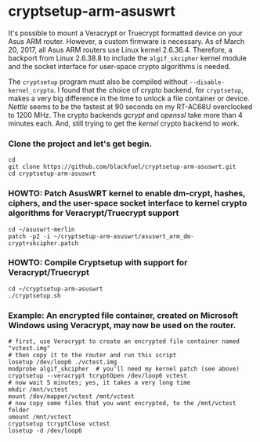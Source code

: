 # cryptsetup-arm-asuswrt

It's possible to mount a Veracrypt or Truecrypt formatted device on your Asus ARM router.  However, a custom firmware is necessary.  As of March 20, 2017, all Asus ARM routers use Linux kernel 2.6.36.4. Therefore, a backport from Linux 2.6.38.8 to include the `algif_skcipher` kernel module and the socket interface for user-space crypto algorithms is needed.  

The `cryptsetup` program must also be compiled without `--disable-kernel_crypto`.  I found that the choice of crypto backend, for `cryptsetup`, makes a very big difference in the time to unlock a file container or device.  *Nettle* seems to be the fastest at 90 seconds on my RT-AC68U overclocked to 1200 MHz.  The crypto backends *gcrypt* and *openssl* take more than 4 minutes each.  And, still trying to get the *kernel* crypto backend to work.

### Clone the project and let's get begin.
```
cd
git clone https://github.com/blackfuel/cryptsetup-arm-asuswrt.git
cd cryptsetup-arm-asuswrt
```

### HOWTO: Patch AsusWRT kernel to enable dm-crypt, hashes, ciphers, and the user-space socket interface to kernel crypto algorithms for Veracrypt/Truecrypt support
```
cd ~/asuswrt-merlin
patch -p2 -i ~/cryptsetup-arm-asuswrt/asuswrt_arm_dm-crypt+skcipher.patch
```

### HOWTO: Compile Cryptsetup with support for Veracrypt/Truecrypt
```
cd ~/cryptsetup-arm-asuswrt
./cryptsetup.sh
```

### Example: An encrypted file container, created on Microsoft Windows using Veracrypt, may now be used on the router.
```
# first, use Veracrypt to create an encrypted file container named "vctest.img"
# then copy it to the router and run this script
losetup /dev/loop6 ./vctest.img
modprobe algif_skcipher  # you'll need my kernel patch (see above)
cryptsetup --veracrypt tcryptOpen /dev/loop6 vctest
# now wait 5 minutes; yes, it takes a very long time
mkdir /mnt/vctest
mount /dev/mapper/vctest /mnt/vctest
# now copy some files that you want encrypted, to the /mnt/vctest folder
umount /mnt/vctest
cryptsetup tcryptClose vctest
losetup -d /dev/loop6
```
